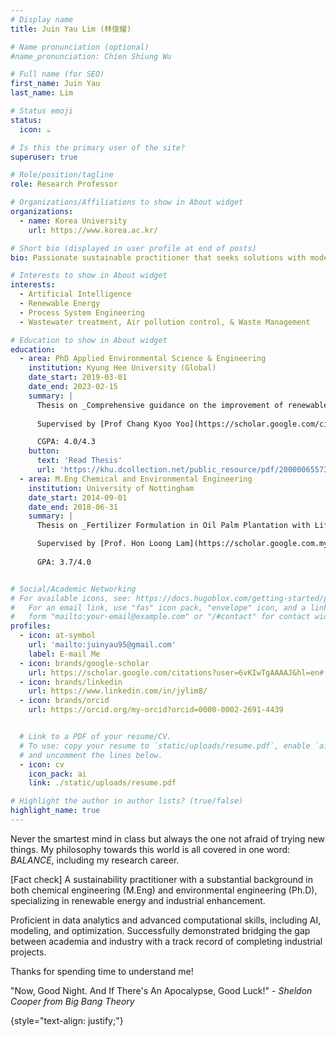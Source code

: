 ```yaml
---
# Display name
title: Juin Yau Lim (林俊耀)

# Name pronunciation (optional)
#name_pronunciation: Chien Shiung Wu

# Full name (for SEO)
first_name: Juin Yau
last_name: Lim

# Status emoji
status:
  icon: ☕️

# Is this the primary user of the site?
superuser: true

# Role/position/tagline
role: Research Professor

# Organizations/Affiliations to show in About widget
organizations:
  - name: Korea University
    url: https://www.korea.ac.kr/

# Short bio (displayed in user profile at end of posts)
bio: Passionate sustainable practitioner that seeks solutions with modern approaches.

# Interests to show in About widget
interests:
  - Artificial Intelligence
  - Renewable Energy
  - Process System Engineering
  - Wastewater treatment, Air pollution control, & Waste Management

# Education to show in About widget
education:
  - area: PhD Applied Environmental Science & Engineering
    institution: Kyung Hee University (Global)
    date_start: 2019-03-01
    date_end: 2023-02-15
    summary: |
      Thesis on _Comprehensive guidance on the improvement of renewable energy penetration in sustainable manner considering overall system reliability at different spectrum: Power-to-X, Microalgae Biorefinery, and Hydrogen_. 
      
      Supervised by [Prof Chang Kyoo Yoo](https://scholar.google.com/citations?user=wKKFOOYAAAAJ&hl=en). 

      CGPA: 4.0/4.3
    button:
      text: 'Read Thesis'
      url: 'https://khu.dcollection.net/public_resource/pdf/200000655738_20240321115817.pdf'
  - area: M.Eng Chemical and Environmental Engineering
    institution: University of Nottingham
    date_start: 2014-09-01
    date_end: 2018-06-31
    summary: |
      Thesis on _Fertilizer Formulation in Oil Palm Plantation with Life Cycle Assessment and P-graph Optimization_. 

      Supervised by [Prof. Hon Loong Lam](https://scholar.google.com.my/citations?user=WscM82AAAAAJ&hl=en). 
      
      GPA: 3.7/4.0


# Social/Academic Networking
# For available icons, see: https://docs.hugoblox.com/getting-started/page-builder/#icons
#   For an email link, use "fas" icon pack, "envelope" icon, and a link in the
#   form "mailto:your-email@example.com" or "/#contact" for contact widget.
profiles:
  - icon: at-symbol
    url: 'mailto:juinyau95@gmail.com'
    label: E-mail Me
  - icon: brands/google-scholar
    url: https://scholar.google.com/citations?user=6vKIwTgAAAAJ&hl=en#
  - icon: brands/linkedin
    url: https://www.linkedin.com/in/jylim8/
  - icon: brands/orcid
    url: https://orcid.org/my-orcid?orcid=0000-0002-2691-4439


  # Link to a PDF of your resume/CV.
  # To use: copy your resume to `static/uploads/resume.pdf`, enable `ai` icons in `params.yaml`,
  # and uncomment the lines below.
  - icon: cv
    icon_pack: ai
    link: ./static/uploads/resume.pdf

# Highlight the author in author lists? (true/false)
highlight_name: true
---
```


Never the smartest mind in class but always the one not afraid of trying new things. My philosophy towards this world is all covered in one word: _BALANCE_, including my research career.

[Fact check]
A sustainability practitioner with a substantial background in both chemical engineering (M.Eng) and environmental engineering (Ph.D), specializing in renewable energy and industrial enhancement. 

Proficient in data analytics and advanced computational skills, including AI, modeling, and optimization. Successfully demonstrated bridging the gap between academia and industry with a track record of completing industrial projects.

Thanks for spending time to understand me! 

"Now, Good Night. And If There's An Apocalypse, Good Luck!" - _Sheldon Cooper from Big Bang Theory_

{style="text-align: justify;"}